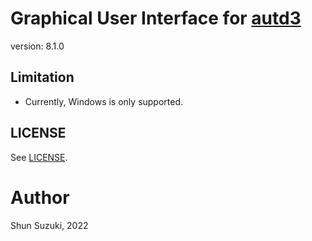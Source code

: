 # Graphical User Interface for [autd3](https://github.com/shinolab/autd3)

version: 8.1.0

## Limitation

* Currently, Windows is only supported.

## LICENSE

See [LICENSE](./LICENSE).

# Author

Shun Suzuki, 2022
